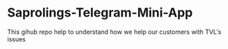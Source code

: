# Saprolings-Telegram-Mini-App
This gihub repo help to understand how we help our customers with TVL's issues
